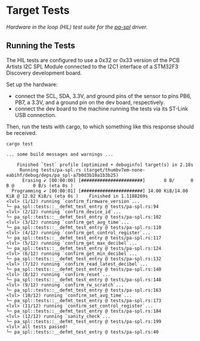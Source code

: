 # Target Tests

*Hardware in the loop (HIL) test suite for the
[pa-spl](https://github.com/EngJay/pa-spl) driver.*

## Running the Tests

The HIL tests are configured to use a 0x32 or 0x33 version of the PCB Artists
I2C SPL Module connected to the I2C1 interface of a STM32F3 Discovery
development board.

Set up the hardware:

- connect the SCL, SDA, 3.3V, and ground pins of the sensor to pins PB6, PB7,
  a 3.3V, and a ground pin on the dev board, respectively.
- connect the dev board to the machine running the tests via its ST-Link USB
  connection.  

Then, run the tests with cargo, to which something like this response should be
received.

```cli
cargo test

... some build messages and warnings ...

    Finished `test` profile [optimized + debuginfo] target(s) in 2.18s
     Running tests/pa-spl.rs (target/thumbv7em-none-eabihf/debug/deps/pa_spl-a7b0d3b10a1b3b25)
      Erasing ✔ [00:00:00] [#######################]       0 B/      0 B @       0 B/s (eta 0s )
  Programming ✔ [00:00:01] [#######################] 14.00 KiB/14.00 KiB @ 12.82 KiB/s (eta 0s )    Finished in 1.1188269s
<lvl> (1/12) running `confirm_firmware_version`...
└─ pa_spl::tests::__defmt_test_entry @ tests/pa-spl.rs:94  
<lvl> (2/12) running `confirm_device_id`...
└─ pa_spl::tests::__defmt_test_entry @ tests/pa-spl.rs:102 
<lvl> (3/12) running `confirm_get_avg_time`...
└─ pa_spl::tests::__defmt_test_entry @ tests/pa-spl.rs:110 
<lvl> (4/12) running `confirm_get_control_register`...
└─ pa_spl::tests::__defmt_test_entry @ tests/pa-spl.rs:117 
<lvl> (5/12) running `confirm_get_max_decibel`...
└─ pa_spl::tests::__defmt_test_entry @ tests/pa-spl.rs:124 
<lvl> (6/12) running `confirm_get_min_decibel`...
└─ pa_spl::tests::__defmt_test_entry @ tests/pa-spl.rs:132 
<lvl> (7/12) running `confirm_read_latest_decibel`...
└─ pa_spl::tests::__defmt_test_entry @ tests/pa-spl.rs:140 
<lvl> (8/12) running `confirm_reset`...
└─ pa_spl::tests::__defmt_test_entry @ tests/pa-spl.rs:148 
<lvl> (9/12) running `confirm_rw_scratch`...
└─ pa_spl::tests::__defmt_test_entry @ tests/pa-spl.rs:163 
<lvl> (10/12) running `confirm_set_avg_time`...
└─ pa_spl::tests::__defmt_test_entry @ tests/pa-spl.rs:173 
<lvl> (11/12) running `confirm_set_control_register`...
└─ pa_spl::tests::__defmt_test_entry @ tests/pa-spl.rs:184 
<lvl> (12/12) running `sanity_check`...
└─ pa_spl::tests::__defmt_test_entry @ tests/pa-spl.rs:199 
<lvl> all tests passed!
└─ pa_spl::tests::__defmt_test_entry @ tests/pa-spl.rs:40  

```

